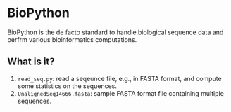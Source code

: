 BioPython
=========

BioPython is the de facto standard to handle biological sequence data
and perfrm various bioinformatics computations.

What is it?
-----------
1. `read_seq.py`: read a seqeunce file, e.g., in FASTA format, and
    compute some statistics on the sequences.
1. `UnalignedSeq14666.fasta`: sample FASTA format file containing multiple
    sequences.
